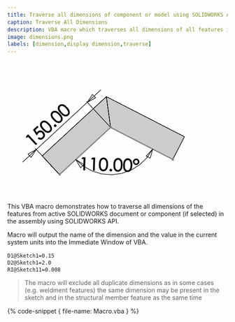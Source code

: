 ```yaml
---
title: Traverse all dimensions of component or model using SOLIDWORKS API
caption: Traverse All Dimensions
description: VBA macro which traverses all dimensions of all features in the selected component or active document using SOLIDWORKS API and outputs the dimension name and value to the output Window
image: dimensions.png
labels: [dimension,display dimension,traverse]
---
```

![Dimensions in the sketch of weldment feature](dimensions.png)

This VBA macro demonstrates how to traverse all dimensions of the features from active SOLIDWORKS document or component (if selected) in the assembly using SOLIDWORKS API.

Macro will output the name of the dimension and the value in the current system units into the Immediate Window of VBA.

~~~
D1@Sketch1=0.15
D2@Sketch1=2.0
RI@Sketch11=0.008
~~~

> The macro will exclude all duplicate dimensions as in some cases (e.g. weldment features) the same dimension may be present in the sketch and in the structural member feature as the same time

{% code-snippet { file-name: Macro.vba } %}
